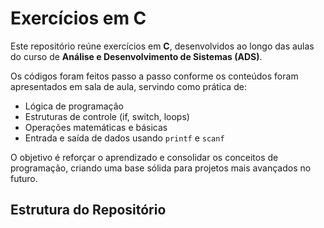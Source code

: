 # Exercícios em C

Este repositório reúne exercícios em **C**, desenvolvidos ao longo das aulas do curso de **Análise e Desenvolvimento de Sistemas (ADS)**.  

Os códigos foram feitos passo a passo conforme os conteúdos foram apresentados em sala de aula, servindo como prática de:  
- Lógica de programação  
- Estruturas de controle (if, switch, loops)  
- Operações matemáticas e básicas  
- Entrada e saída de dados usando `printf` e `scanf`  

O objetivo é reforçar o aprendizado e consolidar os conceitos de programação, criando uma base sólida para projetos mais avançados no futuro.

## Estrutura do Repositório








